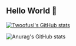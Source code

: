 ## Hello World 👋

<!--
- 隐藏一些统计信息（加在用户名后）：&hide=stars,commits,prs,issues,contribs
- 私人项目提交数：&count_private=true
- 显示图标：&show_icons=true
- 自定义主题：&theme=vision-friendly-dark
-->

[![Twoofusl's GitHub stats](https://github-readme-stats.vercel.app/api?username=Twoofusl&count_private=true&hide=prs&show_icons=true&theme=great-gatsby)](https://github.com/anuraghazra/github-readme-stats)

![Anurag's GitHub stats](https://github-readme-stats.vercel.app/api?username=anuraghazra&count_private=true)

<!--
 - 热门语言
[![Top Langs](https://github-readme-stats.vercel.app/api/top-langs/?username=Twoofusl&layout=compact)](https://github.com/anuraghazra/github-readme-stats)
-->

